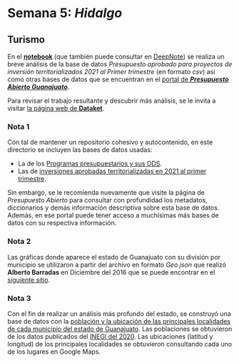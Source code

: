 # Semana 5: _Hidalgo_
## Turismo
En el [__notebook__](RallyDatos_Semana_5.ipynb) (que también puede consultar en [DeepNote](https://deepnote.com/project/RallyDatosSemana4-Duplicate-hEPqnBbtRymbhsxhpxB4Nw/%2Fnotebook.ipynb))
 se realiza un breve análisis de la base de datos _Presupuesto aprobado para proyectos de inversión territorializados 2021 al Primer trimestre_ (en formato _csv_) así como otras bases de datos que se encuentran en el [portal de ___Presupuesto Abierto Guanajuato___](https://presupuestoabierto.guanajuato.gob.mx/#/programaspresupuestariosGto).

Para revisar el trabajo resultante y descubrir más análisis, se le invita a visitar
[la página web de __Dataket__](https://dusty-sunstone-de5.notion.site/Dataket-Rally-de-datos-Guanajuato-ebdbfa97edd34b6dae1ffd3c5b8d121a).

### Nota 1
Con tal de mantener un repositorio cohesivo y autocontenido, en este directorio se incluyen las bases de datos usadas:
- La de los [Programas presupuestarios y sus ODS](alineacion_pp_ods.csv).
- Las de [inversiones aprobadas territorializadas en 2021 al primer trimestre](Inversion_1T_Qs_por_municipio.csv).

Sin embargo, se le recomienda nuevamente que visite la página de _Presupuesto Abierto_ para consultar con profundidad los metadatos, diccionarios y demás información descriptiva sobre esta base de datos. Además, en ese portal puede tener acceso a muchísimas más bases de datos con su respectiva información.

### Nota 2
Las gráficas donde aparece el estado de Guanajuato con su división por municipio se utilizaron a partir del archivo en formato _Geo json_ que realizó __Alberto Barradas__ en Diciembre del 2016 que se puede encontrar en el [siguiente sitio](http://datamx.io/sl/dataset/municipios-de-guanajuato).

### Nota 3
Con el fin de realizar un análisis más profundo del estado, se construyó una base de datos con la [población y la ubicación de las principales localidades de cada municipio del estado de Guanajuato](gto_poblacion_ubicacion.csv). Las poblaciones se obtuvieron de los datos publicados del [INEGI del 2020](http://cuentame.inegi.org.mx/monografias/informacion/gto/territorio/div_municipal.aspx?tema=me&e=11). Las ubicaciones (latitud y longitud) de los principales localidades se obtuvieron consultando cada uno de los lugares en Google Maps.

